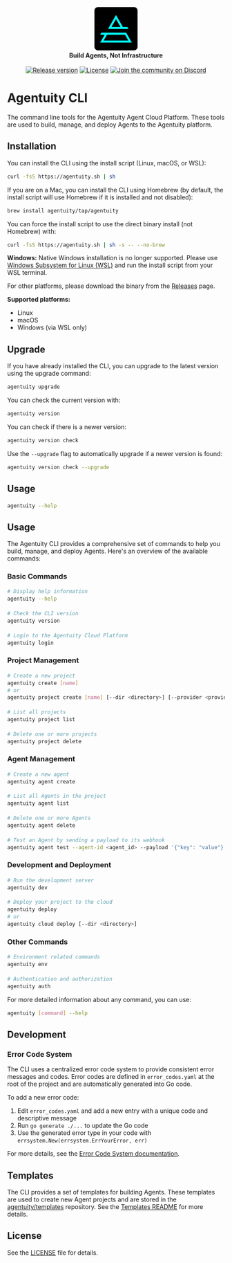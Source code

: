 <div align="center">
    <img src="https://raw.githubusercontent.com/agentuity/cli/main/.github/Agentuity.png" alt="Agentuity" width="100"/> <br/>
    <strong>Build Agents, Not Infrastructure</strong> <br/>
<br />
<a href="https://github.com/agentuity/cli/releases"><img alt="Release version" src="https://img.shields.io/github/v/release/agentuity/cli"></a>
<a href="https://github.com/agentuity/sdk-js/blob/main/README.md"><img alt="License" src="https://badgen.now.sh/badge/license/Apache-2.0"></a>
<a href="https://discord.gg/vtn3hgUfuc"><img alt="Join the community on Discord" src="https://img.shields.io/discord/1332974865371758646.svg?style=flat"></a>
</div>
</div>

# Agentuity CLI


The command line tools for the Agentuity Agent Cloud Platform.  These tools are used to build, manage, and deploy Agents to the Agentuity platform.

## Installation

You can install the CLI using the install script (Linux, macOS, or WSL):

```bash
curl -fsS https://agentuity.sh | sh
```

If you are on a Mac, you can install the CLI using Homebrew (by default, the install script will use Homebrew if it is installed and not disabled):

```bash
brew install agentuity/tap/agentuity
```

You can force the install script to use the direct binary install (not Homebrew) with:

```bash
curl -fsS https://agentuity.sh | sh -s -- --no-brew
```

**Windows:** Native Windows installation is no longer supported. Please use [Windows Subsystem for Linux (WSL)](https://learn.microsoft.com/en-us/windows/wsl/) and run the install script from your WSL terminal.

For other platforms, please download the binary from the [Releases](https://github.com/agentuity/cli/releases) page.

**Supported platforms:**
- Linux
- macOS
- Windows (via WSL only)

## Upgrade

If you have already installed the CLI, you can upgrade to the latest version using the upgrade command:

```bash
agentuity upgrade
```

You can check the current version with:

```bash
agentuity version
```

You can check if there is a newer version:

```bash
agentuity version check
```

Use the `--upgrade` flag to automatically upgrade if a newer version is found:

```bash
agentuity version check --upgrade
```


## Usage

```bash
agentuity --help
```

## Usage

The Agentuity CLI provides a comprehensive set of commands to help you build, manage, and deploy Agents. Here's an overview of the available commands:

### Basic Commands

```bash
# Display help information
agentuity --help

# Check the CLI version
agentuity version

# Login to the Agentuity Cloud Platform
agentuity login
```

### Project Management

```bash
# Create a new project
agentuity create [name]
# or
agentuity project create [name] [--dir <directory>] [--provider <provider>]

# List all projects
agentuity project list

# Delete one or more projects
agentuity project delete
```

### Agent Management

```bash
# Create a new agent
agentuity agent create

# List all Agents in the project
agentuity agent list

# Delete one or more Agents
agentuity agent delete

# Test an Agent by sending a payload to its webhook
agentuity agent test --agent-id <agent_id> --payload '{"key": "value"}'
```

### Development and Deployment

```bash
# Run the development server
agentuity dev

# Deploy your project to the cloud
agentuity deploy
# or
agentuity cloud deploy [--dir <directory>]
```

### Other Commands

```bash
# Environment related commands
agentuity env

# Authentication and authorization
agentuity auth
```

For more detailed information about any command, you can use:

```bash
agentuity [command] --help
```

## Development

### Error Code System

The CLI uses a centralized error code system to provide consistent error messages and codes. Error codes are defined in `error_codes.yaml` at the root of the project and are automatically generated into Go code.

To add a new error code:

1. Edit `error_codes.yaml` and add a new entry with a unique code and descriptive message
2. Run `go generate ./...` to update the Go code
3. Use the generated error type in your code with `errsystem.New(errsystem.ErrYourError, err)`

For more details, see the [Error Code System documentation](tools/README.md).

## Templates

The CLI provides a set of templates for building Agents. These templates are used to create new Agent projects and are stored in the [agentuity/templates](https://github.com/agentuity/templates) repository. See the [Templates README](https://github.com/agentuity/templates/blob/main/README.md) for more details.


## License

See the [LICENSE](LICENSE.md) file for details.

